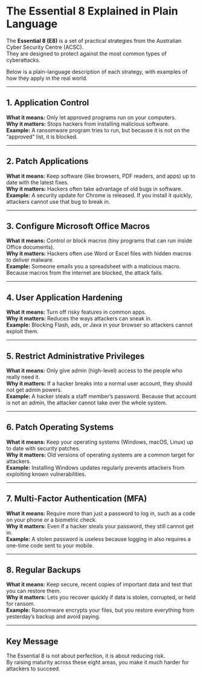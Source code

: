 # The Essential 8 Explained in Plain Language

The **Essential 8 (E8)** is a set of practical strategies from the Australian Cyber Security Centre (ACSC).  
They are designed to protect against the most common types of cyberattacks.  

Below is a plain-language description of each strategy, with examples of how they apply in the real world.

---

## 1. Application Control
**What it means:** Only let approved programs run on your computers.  
**Why it matters:** Stops hackers from installing malicious software.  
**Example:** A ransomware program tries to run, but because it is not on the “approved” list, it is blocked.  

---

## 2. Patch Applications
**What it means:** Keep software (like browsers, PDF readers, and apps) up to date with the latest fixes.  
**Why it matters:** Hackers often take advantage of old bugs in software.  
**Example:** A security update for Chrome is released. If you install it quickly, attackers cannot use that bug to break in.  

---

## 3. Configure Microsoft Office Macros
**What it means:** Control or block macros (tiny programs that can run inside Office documents).  
**Why it matters:** Hackers often use Word or Excel files with hidden macros to deliver malware.  
**Example:** Someone emails you a spreadsheet with a malicious macro. Because macros from the internet are blocked, the attack fails.  

---

## 4. User Application Hardening
**What it means:** Turn off risky features in common apps.  
**Why it matters:** Reduces the ways attackers can sneak in.  
**Example:** Blocking Flash, ads, or Java in your browser so attackers cannot exploit them.  

---

## 5. Restrict Administrative Privileges
**What it means:** Only give admin (high-level) access to the people who really need it.  
**Why it matters:** If a hacker breaks into a normal user account, they should not get admin powers.  
**Example:** A hacker steals a staff member’s password. Because that account is not an admin, the attacker cannot take over the whole system.  

---

## 6. Patch Operating Systems
**What it means:** Keep your operating systems (Windows, macOS, Linux) up to date with security patches.  
**Why it matters:** Old versions of operating systems are a common target for attackers.  
**Example:** Installing Windows updates regularly prevents attackers from exploiting known vulnerabilities.  

---

## 7. Multi-Factor Authentication (MFA)
**What it means:** Require more than just a password to log in, such as a code on your phone or a biometric check.  
**Why it matters:** Even if a hacker steals your password, they still cannot get in.  
**Example:** A stolen password is useless because logging in also requires a one-time code sent to your mobile.  

---

## 8. Regular Backups
**What it means:** Keep secure, recent copies of important data and test that you can restore them.  
**Why it matters:** Lets you recover quickly if data is stolen, corrupted, or held for ransom.  
**Example:** Ransomware encrypts your files, but you restore everything from yesterday’s backup and avoid paying.  

---

## Key Message
The Essential 8 is not about perfection, it is about reducing risk.  
By raising maturity across these eight areas, you make it much harder for attackers to succeed.
